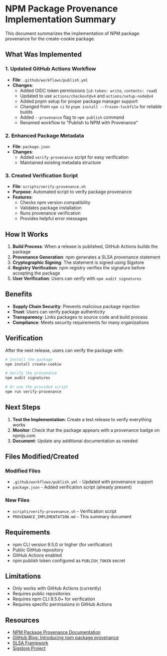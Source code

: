 # NPM Package Provenance Implementation Summary

This document summarizes the implementation of NPM package provenance for the create-cookie package.

## What Was Implemented

### 1. Updated GitHub Actions Workflow

- **File**: `.github/workflows/publish.yml`
- **Changes**:
  - Added OIDC token permissions (`id-token: write`, `contents: read`)
  - Updated to use `actions/checkout@v4` and `actions/setup-node@v4`
  - Added pnpm setup for proper package manager support
  - Changed from `npm ci` to `pnpm install --frozen-lockfile` for reliable builds
  - Added `--provenance` flag to `npm publish` command
  - Renamed workflow to "Publish to NPM with Provenance"

### 2. Enhanced Package Metadata

- **File**: `package.json`
- **Changes**:
  - Added `verify-provenance` script for easy verification
  - Maintained existing metadata structure

### 3. Created Verification Script

- **File**: `scripts/verify-provenance.sh`
- **Purpose**: Automated script to verify package provenance
- **Features**:
  - Checks npm version compatibility
  - Validates package installation
  - Runs provenance verification
  - Provides helpful error messages

## How It Works

1. **Build Process**: When a release is published, GitHub Actions builds the package
2. **Provenance Generation**: npm generates a SLSA provenance statement
3. **Cryptographic Signing**: The statement is signed using Sigstore
4. **Registry Verification**: npm registry verifies the signature before accepting the package
5. **User Verification**: Users can verify with `npm audit signatures`

## Benefits

- **Supply Chain Security**: Prevents malicious package injection
- **Trust**: Users can verify package authenticity
- **Transparency**: Links packages to source code and build process
- **Compliance**: Meets security requirements for many organizations

## Verification

After the next release, users can verify the package with:

```bash
# Install the package
npm install create-cookie

# Verify the provenance
npm audit signatures

# Or use the provided script
npm run verify-provenance
```

## Next Steps

1. **Test the Implementation**: Create a test release to verify everything works
2. **Monitor**: Check that the package appears with a provenance badge on npmjs.com
3. **Document**: Update any additional documentation as needed

## Files Modified/Created

### Modified Files

- `.github/workflows/publish.yml` - Updated with provenance support
- `package.json` - Added verification script (already present)

### New Files

- `scripts/verify-provenance.sh` - Verification script
- `PROVENANCE_IMPLEMENTATION.md` - This summary document

## Requirements

- npm CLI version 9.5.0 or higher (for verification)
- Public GitHub repository
- GitHub Actions enabled
- npm publish token configured as `PUBLISH_TOKEN` secret

## Limitations

- Only works with GitHub Actions (currently)
- Requires public repositories
- Requires npm CLI 9.5.0+ for verification
- Requires specific permissions in GitHub Actions

## Resources

- [NPM Package Provenance Documentation](https://docs.npmjs.com/generating-provenance-statements)
- [GitHub Blog: Introducing npm package provenance](https://github.blog/security/supply-chain-security/introducing-npm-package-provenance/)
- [SLSA Framework](https://slsa.dev/)
- [Sigstore Project](https://www.sigstore.dev/) 